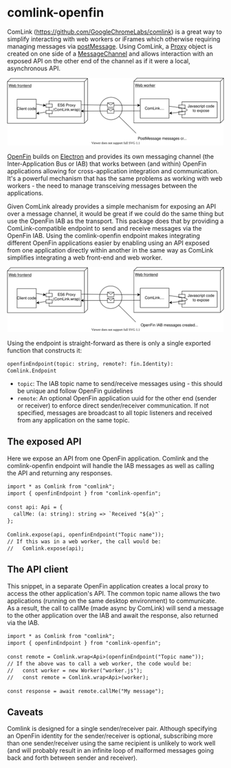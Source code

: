 # comlink-openfin

ComLink (https://github.com/GoogleChromeLabs/comlink) is a great way to simplify interacting with web workers or iFrames which otherwise requiring managing messages via [postMessage](https://developer.mozilla.org/en-US/docs/Web/API/Worker/postMessage). Using ComLink, a [Proxy](https://developer.mozilla.org/en-US/docs/Web/JavaScript/Reference/Global_Objects/Proxy) object is created on one side of a [MessageChannel](https://developer.mozilla.org/en-US/docs/Web/API/MessageChannel) and allows interaction with an exposed API on the other end of the channel as if it were a local, asynchronous API.

![ComLink handles messaging between the front-end and web workers](./comlink.svg)

[OpenFin](https://openfin.co/) builds on [Electron](https://www.electronjs.org/) and provides its own messaging channel (the Inter-Application Bus or IAB) that works between (and within) OpenFin applications allowing for cross-application integration and communication. It's a powerful mechanism that has the same problems as working with web workers - the need to manage transceiving messages between the applications.

Given ComLink already provides a simple mechanism for exposing an API over a message channel, it would be great if we could do the same thing but use the OpenFin IAB as the transport. This package does that by providing a ComLink-compatible endpoint to send and receive messages via the OpenFin IAB. Using the comlink-openfin endpoint makes integrating different OpenFin applications easier by enabling using an API exposed from one application directly within another in the same way as ComLink simplifies integrating a web front-end and web worker.

![ComLink-OpenFin handles messaging between OpenFin applications](./comlink-openfin.svg)

Using the endpoint is straight-forward as there is only a single exported function that constructs it:

```
openfinEndpoint(topic: string, remote?: fin.Identity): Comlink.Endpoint
```

- `topic`: The IAB topic name to send/receive messages using - this should be unique and follow OpenFin guidelines
- `remote`: An optional OpenFin application uuid for the other end (sender or receiver) to enforce direct sender/receiver communication. If not specified, messages are broadcast to all topic listeners and received from any application on the same topic.

## The exposed API

Here we expose an API from one OpenFin application. Comlink and the comlink-openfin endpoint will handle the IAB messages as well as calling the API and returning any responses.

```
import * as Comlink from "comlink";
import { openfinEndpoint } from "comlink-openfin";

const api: Api = {
  callMe: (a: string): string => `Received "${a}"`;
};

Comlink.expose(api, openfinEndpoint("Topic name"));
// If this was in a web worker, the call would be:
//   Comlink.expose(api);
```

## The API client

This snippet, in a separate OpenFin application creates a local proxy to access the other application's API. The common topic name allows the two applications (running on the same desktop environment) to communicate. As a result, the call to callMe (made async by ComLink) will send a message to the other application over the IAB and await the response, also returned via the IAB.

```
import * as Comlink from "comlink";
import { openfinEndpoint } from "comlink-openfin";

const remote = Comlink.wrap<Api>(openfinEndpoint("Topic name"));
// If the above was to call a web worker, the code would be:
//   const worker = new Worker("worker.js");
//   const remote = Comlink.wrap<Api>(worker);

const response = await remote.callMe("My message");
```

## Caveats

Comlink is designed for a single sender/receiver pair. Although specifying an OpenFin identity for the sender/receiver is optional, subscribing more than one sender/receiver using the same recipient is unlikely to work well (and will probably result in an infinite loop of malformed messages going back and forth between sender and receiver).
